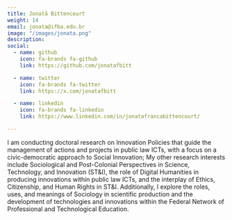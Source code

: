```yaml
---
title: Jonatã Bittencourt
weight: 14
email: jonata@ifba.edu.br
image: "/images/jonata.png"
description: 
social:
  - name: github
    icon: fa-brands fa-github
    link: https://github.com/jonatafbitt

  - name: twitter
    icon: fa-brands fa-twitter
    link: https://x.com/jonatafbitt

  - name: linkedin
    icon: fa-brands fa-linkedin
    link: https://www.linkedin.com/in/jonatafrancabittencourt/

---
```


I am conducting doctoral research on Innovation Policies that guide the management of actions and projects in public law ICTs, with a focus on a civic-democratic approach to Social Innovation; My other research interests include Sociological and Post-Colonial Perspectives in Science, Technology, and Innovation (ST&I), the role of Digital Humanities in producing innovations within public law ICTs, and the interplay of Ethics, Citizenship, and Human Rights in ST&I. Additionally, I explore the roles, uses, and meanings of Sociology in scientific production and the development of technologies and innovations within the Federal Network of Professional and Technological Education.